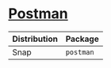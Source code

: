 # [Postman](https://www.postman.com/)

| Distribution | Package   |
| ------------ | --------- |
| Snap         | `postman` |
